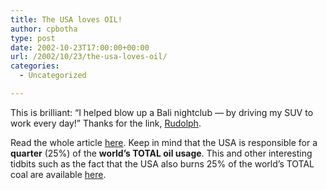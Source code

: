 ```yaml
---
title: The USA loves OIL!
author: cpbotha
type: post
date: 2002-10-23T17:00:00+00:00
url: /2002/10/23/the-usa-loves-oil/
categories:
  - Uncategorized

---
```

This is brilliant: “I helped blow up a Bali nightclub — by driving my SUV to work every day!” Thanks for the link, [Rudolph][1].

Read the whole article [here][2]. Keep in mind that the USA is responsible for a **quarter** (25%) of the **world’s TOTAL oil usage**. This and other interesting tidbits such as the fact that the USA also burns 25% of the world’s TOTAL coal are available [here][3].

 [1]: http://livejournal.com/~rvdmerwe
 [2]: http://www.salon.com/news/col/huff/2002/10/22/oil/index.html?x
 [3]: http://www.nef1.org/ea/eastats.html
